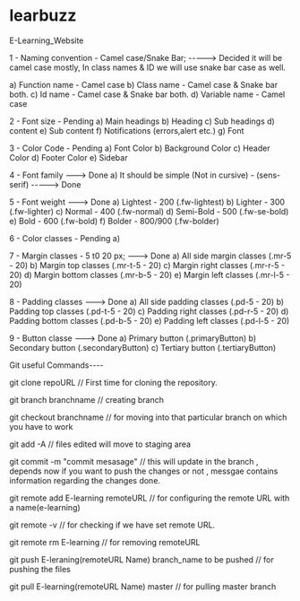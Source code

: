 # learbuzz

E-Learning_Website

1 - Naming convention - Camel case/Snake Bar; -----> Decided it will be camel case mostly, In class names & ID we will use snake bar case as well.

a) Function name - Camel case
b) Class name - Camel case & Snake bar both.
c) Id name - Camel case & Snake bar both.
d) Variable name - Camel case

2 - Font size - Pending
a) Main headings
b) Heading
c) Sub headings
d) content
e) Sub content
f) Notifications (errors,alert etc.)
g) Font

3 - Color Code - Pending
a) Font Color
b) Background Color
c) Header Color
d) Footer Color
e) Sidebar

4 - Font family ---> Done
a) It should be simple (Not in cursive) - (sens-serif) -----> Done

5 - Font weight ---> Done
a) Lightest - 200 (.fw-lightest)
b) Lighter - 300 (.fw-lighter)
c) Normal - 400 (.fw-normal)
d) Semi-Bold - 500 (.fw-se-bold)
e) Bold - 600 (.fw-bold)
f) Bolder - 800/900 (.fw-bolder)

6 - Color classes - Pending
a)

7 - Margin classes - 5 t0 20 px; ---> Done
a) All side margin classes (.mr-5 - 20) 
b) Margin top classes (.mr-t-5 - 20) 
c) Margin right classes (.mr-r-5 - 20) 
d) Margin bottom classes (.mr-b-5 - 20) 
e) Margin left classes (.mr-l-5 - 20)

8 - Padding classes ---> Done
a) All side padding classes (.pd-5 - 20) 
b) Padding top classes (.pd-t-5 - 20) 
c) Padding right classes (.pd-r-5 - 20)
d) Padding bottom classes (.pd-b-5 - 20) 
e) Padding left classes (.pd-l-5 - 20)

9 - Button classe ---> Done
a) Primary button (.primaryButton)
b) Secondary button (.secondaryButton)
c) Tertiary button (.tertiaryButton)

Git useful Commands----

git clone repoURL // First time for cloning the repository.

git branch branchname // creating branch

git checkout branchname // for moving into that particular branch on which you have to work

git add -A // files edited will move to staging area

git commit -m "commit mesasage" // this will update in the branch , depends now if you want to push the changes or not , messgae contains information regarding the changes done.

git remote add E-learning remoteURL // for configuring the remote URL with a name(e-learning)

git remote -v // for checking if we have set remote URL.

git remote rm E-learning // for removing remoteURL

git push E-leraning(remoteURL Name) branch_name to be pushed // for pushing the files

git pull E-learning(remoteURL Name) master // for pulling master branch
